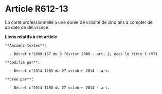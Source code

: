 # Article R612-13

La carte professionnelle a une durée de validité de cinq ans à compter de sa date de délivrance.

**Liens relatifs à cet article**

	**Anciens textes**:

	  - Décret n°2009-137 du 9 février 2009 - art. 2, ecqc le titre I (VT)

	**Codifié par**:

	  - Décret n°2014-1253 du 27 octobre 2014 - art.

	**Créé par**:

	  - Décret n°2014-1253 du 27 octobre 2014 - art.
